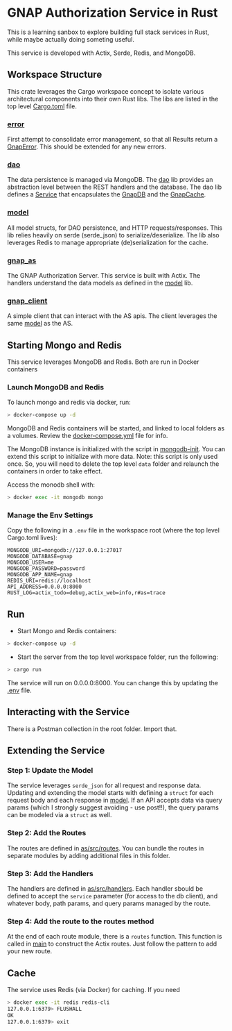 # GNAP Authorization Service in Rust

This is a learning sanbox to explore building full stack services in Rust, while
maybe actually doing someting useful.

This service is developed with Actix, Serde, Redis, and MongoDB.

## Workspace Structure

This crate leverages the Cargo workspace concept to isolate various architectural
components into their own Rust libs.
The libs are listed in the top level [Cargo.toml](./Cargo.toml) file.

### [error](./error)

First attempt to consolidate error management, so that all Results return a
[GnapError](./error/src/lib.rs). This should be extended for any new errors.

### [dao](./dao)

The data persistence is managed via MongoDB.  The [dao](./dao) lib provides an
abstraction level between the REST handlers and the database.  The dao lib
defines a [Service](./dao/src/lib.rs) that encapsulates the [GnapDB](./dao/src/db.rs)
and the [GnapCache](./dao/src/cache.rs).

### [model](./model)

All model structs, for DAO persistence, and HTTP requests/responses.  This lib
relies heavily on serde (serde_json) to serialize/deserialize.  The lib also
leverages Redis to manage appropriate (de)serialization for the cache.

### [gnap_as](./gnap_as)

The GNAP Authorization Server.  This service is built with Actix.
The handlers understand the data models as defined in the [model](./model) lib.

### [gnap_client](./gnap_client)

A simple client that can interact with the AS apis. The client leverages the
same [model](./model) as the AS.

## Starting Mongo and Redis

This service leverages MongoDB and Redis.  Both are run in Docker containers

### Launch MongoDB and Redis

To launch mongo and redis via docker, run:

```sh
> docker-compose up -d
```

MongoDB and Redis containers will be started, and linked to local folders as a
volumes.  Review the [docker-compose.yml](./docker-compose.yml) file for info.

The MongoDB instance is initialized with the script in [mongodb-init](./mongodb-init/init.js).
You can extend this script to initialize with more data.  Note: this script is
only used once.  So, you will need to delete the top level `data` folder and
relaunch the containers in order to take effect.

Access the monodb shell with:

````bash
> docker exec -it mongodb mongo
````

### Manage the Env Settings

Copy the following in a `.env` file in the workspace root (where the top level Cargo.toml lives):

```env
MONGODB_URI=mongodb://127.0.0.1:27017
MONGODB_DATABASE=gnap
MONGODB_USER=me
MONGODB_PASSWORD=password
MONGODB_APP_NAME=gnap
REDIS_URI=redis://localhost
API_ADDRESS=0.0.0.0:8000
RUST_LOG=actix_todo=debug,actix_web=info,r#as=trace
```

## Run

- Start Mongo and Redis containers:

````bash
> docker-compose up -d
````

- Start the server
from the top level workspace folder, run the following:

````bash
> cargo run
````

The service will run on 0.0.0.0:8000.  You can change this by updating the [.env](./.env) file.

## Interacting with the Service

There is a Postman collection in the root folder.  Import that.


## Extending the Service

### Step 1: Update the Model

The service leverages `serde_json` for all request and response data.  Updating
and extending the model starts with defining a `struct` for each request body
and each response in [model](./model).  If an API accepts data via query params (which I strongly
suggest avoiding - use post!!), the query params can be modeled via a `struct`
as well.

### Step 2: Add the Routes

The routes are defined in [as/src/routes](./as/src/routes).
You can bundle the routes in
separate modules by adding additional files in this folder.

### Step 3: Add the Handlers

The handlers are defined in [as/src/handlers](./as/src/handlers).
Each handler sbould be defined to
accept the `service` parameter (for access to the db client), and whatever body,
path params, and query params managed by the route.

### Step 4:  Add the route to the routes method

At the end of each route module, there is a `routes` function.  This function is
called in [main](./as/src/main.rs) to construct the Actix routes.  Just
follow the pattern to add your new route.

## Cache

The service uses Redis (via Docker) for caching.  If you need

```sh
> docker exec -it redis redis-cli
127.0.0.1:6379> FLUSHALL
OK
127.0.0.1:6379> exit
```
